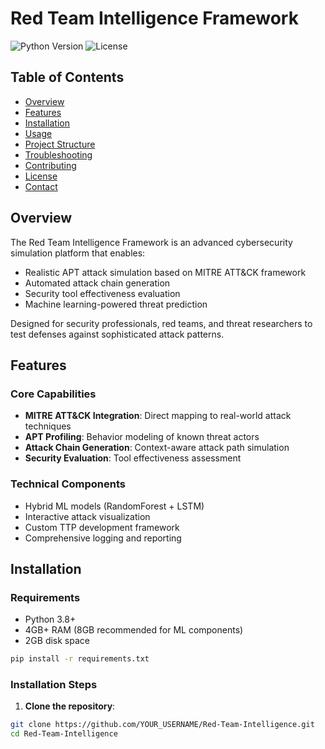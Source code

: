 # Red Team Intelligence Framework

![Python Version](https://img.shields.io/badge/python-3.8%2B-blue)
![License](https://img.shields.io/badge/license-MIT-green)

## Table of Contents
- [Overview](#overview)
- [Features](#features)
- [Installation](#installation)
- [Usage](#usage)
- [Project Structure](#project-structure)
- [Troubleshooting](#troubleshooting)
- [Contributing](#contributing)
- [License](#license)
- [Contact](#contact)

## Overview

The Red Team Intelligence Framework is an advanced cybersecurity simulation platform that enables:

- Realistic APT attack simulation based on MITRE ATT&CK framework
- Automated attack chain generation
- Security tool effectiveness evaluation
- Machine learning-powered threat prediction

Designed for security professionals, red teams, and threat researchers to test defenses against sophisticated attack patterns.

## Features

### Core Capabilities
- **MITRE ATT&CK Integration**: Direct mapping to real-world attack techniques
- **APT Profiling**: Behavior modeling of known threat actors
- **Attack Chain Generation**: Context-aware attack path simulation
- **Security Evaluation**: Tool effectiveness assessment

### Technical Components
- Hybrid ML models (RandomForest + LSTM)
- Interactive attack visualization
- Custom TTP development framework
- Comprehensive logging and reporting

## Installation

### Requirements
- Python 3.8+
- 4GB+ RAM (8GB recommended for ML components)
- 2GB disk space
```bash
pip install -r requirements.txt
```

### Installation Steps

1. **Clone the repository**:
```bash
git clone https://github.com/YOUR_USERNAME/Red-Team-Intelligence.git
cd Red-Team-Intelligence
